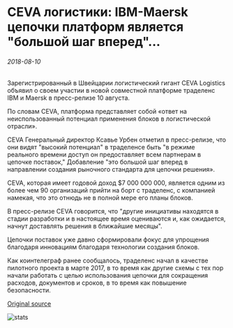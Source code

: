 # CEVA логистики: IBM-Maersk цепочки платформ является "большой шаг вперед"...

###### 2018-08-10

Зарегистрированный в Швейцарии логистический гигант CEVA Logistics объявил о своем участии в новой совместной платформе траделенс IBM и Maersk в пресс-релизе 10 августа.

По словам CEVA, платформа представляет собой «ответ на неиспользованный потенциал применения блоков в логистической отрасли».

CEVA Генеральный директор Ксавье Урбен отметил в пресс-релизе, что они видят "высокий потенциал" в траделенсе быть "в режиме реального времени доступ он предоставляет всем партнерам в цепочке поставок," Добавление "это большой шаг вперед в направлении создания рыночного стандарта для цепочки решения».

CEVA, которая имеет годовой доход $7 000 000 000, является одним из более чем 90 организаций прийти на борт с траделенс, с компанией намекая, что это отнюдь не в полной мере его планы блоков.

В пресс-релизе CEVA говорится, что "другие инициативы находятся в стадии разработки и в настоящее время оцениваются и, как ожидается, начнут доставлять решения в ближайшие месяцы".

Цепочки поставок уже давно сформировали фокус для упрощения благодаря инновациям благодаря технологии создания блоков.

Как коинтелеграф ранее сообщалось, траделенс начал в качестве пилотного проекта в марте 2017, в то время как другие схемы с тех пор начали работать с целью использования цепочки для сокращения расходов, документов и сроков, в то время как повышение безопасности.

[Original source](https://cointelegraph.com/news/ceva-logistics-ibm-maersk-blockchain-platform-is-a-big-step-forward)

![stats](https://c.statcounter.com/11760860/0/a89fa40b/1/ "stats")